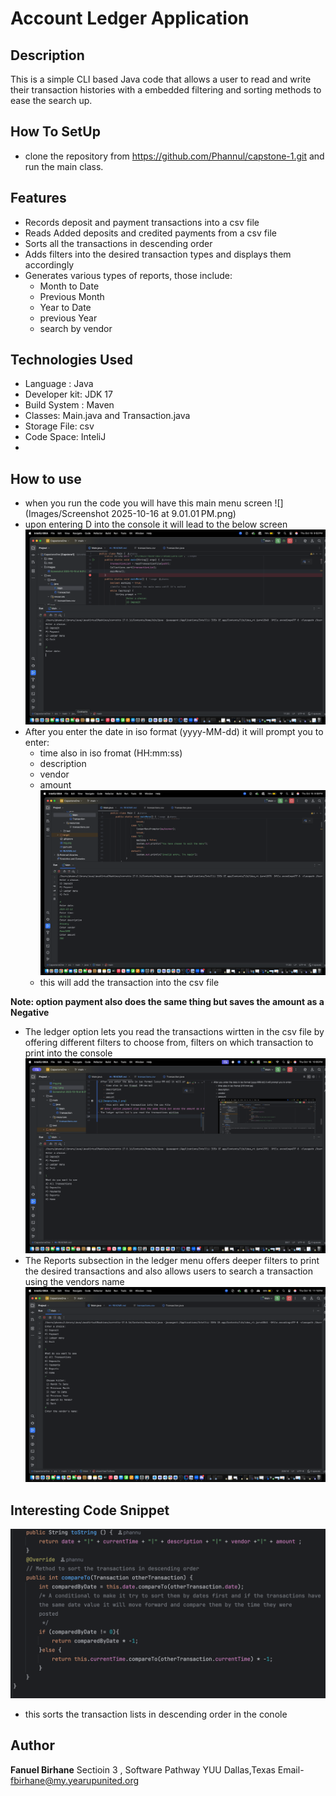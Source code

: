 # Account Ledger Application
## Description
This is a simple CLI based Java code that allows a user to read and write their transaction histories with a embedded filtering and sorting methods to ease the search up.
## How To SetUp
- clone the repository from https://github.com/Phannul/capstone-1.git and run the main class.
## Features 
- Records deposit and payment transactions into a csv file
- Reads Added deposits and credited payments from a csv file
- Sorts all the transactions in descending order
- Adds filters into the desired transaction types and displays them accordingly
- Generates various types of reports, those include:
  - Month to Date
  - Previous Month
  - Year to Date
  - previous Year
  - search by vendor
## Technologies Used
- Language : Java
- Developer kit: JDK 17
- Build System : Maven 
- Classes: Main.java and Transaction.java
- Storage File: csv
- Code Space: InteliJ 
- 
## How to use
- when you run the code you will have this main menu screen 
![](Images/Screenshot 2025-10-16 at 9.01.01 PM.png)
- upon entering D into the console it will lead to the below screen
![img.png](img.png)
- After you enter the date in iso format (yyyy-MM-dd) it will prompt you to enter:
    - time also in iso fromat (HH:mm:ss)
    - description
    - vendor
    - amount
![](Images/img_1.png)
    - this will add the transaction into the csv file

**Note: option payment also does the same thing but saves the amount as a Negative**
- The ledger option lets you read the transactions wirtten in the csv file by offering different filters to choose from, filters on which transaction to print into the console
![](Images/img_2.png)
- The Reports subsection in the ledger menu offers deeper filters to print the desired transactions and also allows users to search a transaction using the vendors name
  ![](Images/img_3.png)

## Interesting Code Snippet
![](Images/img_4.png)
- this sorts the transaction lists in descending order in the conole
## Author
**Fanuel Birhane**
Sectioin 3 , Software Pathway
YUU Dallas,Texas
Email- fbirhane@my.yearupunited.org